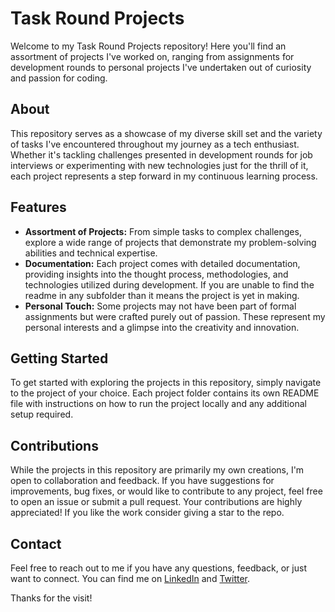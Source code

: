 # Task Round Projects

Welcome to my Task Round Projects repository! Here you'll find an assortment of projects I've worked on, ranging from assignments for development rounds to personal projects I've undertaken out of curiosity and passion for coding.

## About

This repository serves as a showcase of my diverse skill set and the variety of tasks I've encountered throughout my journey as a tech enthusiast. Whether it's tackling challenges presented in development rounds for job interviews or experimenting with new technologies just for the thrill of it, each project represents a step forward in my continuous learning process.

## Features

- **Assortment of Projects:** From simple tasks to complex challenges, explore a wide range of projects that demonstrate my problem-solving abilities and technical expertise.
- **Documentation:** Each project comes with detailed documentation, providing insights into the thought process, methodologies, and technologies utilized during development. If you are unable to find the readme in any subfolder than it means the project is yet in making.
- **Personal Touch:** Some projects may not have been part of formal assignments but were crafted purely out of passion. These represent my personal interests and a glimpse into the creativity and innovation.

## Getting Started

To get started with exploring the projects in this repository, simply navigate to the project of your choice. Each project folder contains its own README file with instructions on how to run the project locally and any additional setup required.

## Contributions

While the projects in this repository are primarily my own creations, I'm open to collaboration and feedback. If you have suggestions for improvements, bug fixes, or would like to contribute to any project, feel free to open an issue or submit a pull request. Your contributions are highly appreciated! If you like the work consider giving a star to the repo.

## Contact

Feel free to reach out to me if you have any questions, feedback, or just want to connect. You can find me on [LinkedIn](https://www.linkedin.com/in/proparitoshsingh) and [Twitter](https://twitter.com/proparitosh1609).

Thanks for the visit!

